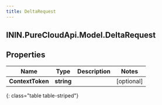 ```yaml
---
title: DeltaRequest
---
```

## ININ.PureCloudApi.Model.DeltaRequest

## Properties

|Name | Type | Description | Notes|
|------------ | ------------- | ------------- | -------------|
| **ContextToken** | **string** |  | [optional] |
{: class="table table-striped"}


